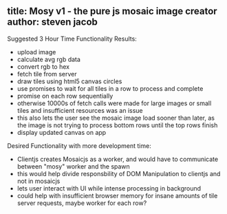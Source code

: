 title: Mosy v1 - the pure js mosaic image creator
author: steven jacob
------------------------------------------

Suggested 3 Hour Time Functionality Results:

- upload image
- calculate avg rgb data
- convert rgb to hex
- fetch tile from server
- draw tiles using html5 canvas circles
- use promises to wait for all tiles in a row to process and complete
- promise on each row sequentially 
- otherwise 10000s of fetch calls were made for large images or small tiles and insufficient resources was an issue
- this also lets the user see the mosaic image load sooner than later, as the image is not trying to process bottom rows until the top rows finish
- display updated canvas on app

Desired Functionality with more development time:

- Clientjs creates Mosaicjs as a worker, and would have to communicate between "mosy" worker and the spawn
- this would help divide responsbility of DOM Manipulation to clientjs and not in mosaicjs
- lets user interact with UI while intense processing in background
- could help with insufficient browser memory for insane amounts of tile server requests, maybe worker for each row?
